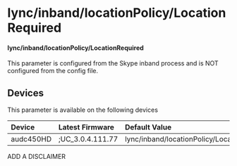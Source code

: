 ﻿---
description: lync/inband/locationPolicy/LocationRequired
search:
    keywords: ['lync','inband','locationPolicy','LocationRequired']
---

# lync/inband/locationPolicy/LocationRequired

#### lync/inband/locationPolicy/LocationRequired

This parameter is configured from the Skype inband process and is NOT configured from the config file.



## Devices
This parameter is available on the following devices

| Device | Latest Firmware | Default Value |
|:---|:---|:---|
| audc450HD | ;UC_3.0.4.111.77 | lync/inband/locationPolicy/LocationRequired=NO 

ADD A DISCLAIMER
